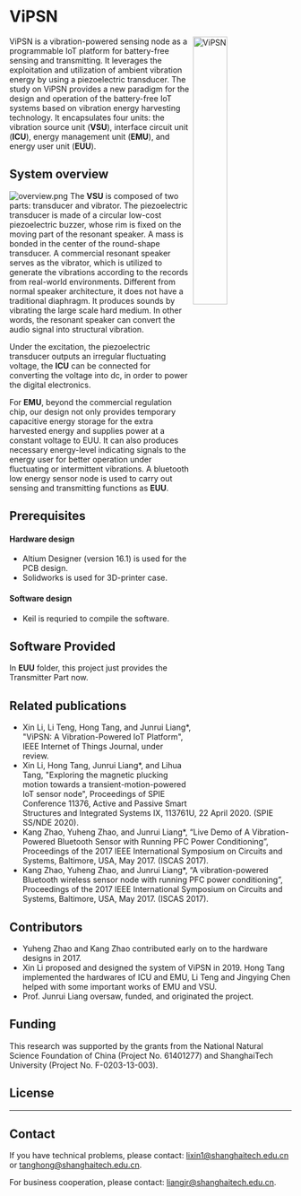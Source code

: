 # ViPSN
<img src="https://i.loli.net/2020/05/02/XJesUQ3pP9yd42R.png" alt="ViPSN"  align="right" width="35%">

ViPSN is a vibration-powered sensing node as a programmable IoT platform for battery-free sensing and transmitting. It leverages the exploitation and utilization of ambient vibration energy by using a piezoelectric transducer. The study on ViPSN provides a new paradigm for the design and operation of the battery-free IoT systems based on vibration energy harvesting technology. It encapsulates four units: the vibration source unit (**VSU**), interface circuit unit (**ICU**), energy management unit (**EMU**), and energy user unit (**EUU**).


## System overview
![overview.png](https://i.loli.net/2020/04/30/s5OMEFiSyvnZmGj.png)
The **VSU** is composed of two parts: transducer and vibrator. The piezoelectric transducer is made of a circular low-cost piezoelectric buzzer, whose rim is fixed on the moving part of the resonant speaker. A mass is bonded in the center of the round-shape transducer. A commercial resonant speaker serves as the vibrator, which is utilized to generate the vibrations according to the records from real-world environments. Different from normal speaker architecture, it does not have a traditional diaphragm. It produces sounds by vibrating the large scale hard medium. In other words, the resonant speaker can convert the audio signal into structural vibration.

Under the excitation, the piezoelectric transducer outputs an irregular fluctuating voltage, the **ICU** can be connected for converting the voltage into dc, in order to power the digital electronics. 

For **EMU**, beyond the commercial regulation chip, our design not only provides temporary capacitive energy storage for the extra harvested energy and supplies power at a constant voltage to EUU. It can also produces necessary energy-level indicating signals to the energy user for better operation under fluctuating or intermittent vibrations. A bluetooth low energy sensor node is used to carry out sensing and transmitting functions as **EUU**.

## Prerequisites
#### Hardware design
- Altium Designer (version 16.1) is used for the PCB design.
- Solidworks is used for 3D-printer case.
#### Software design
- Keil is requried to compile the software. 

## Software Provided 

  In **EUU** folder, this project just provides the Transmitter Part now. 


## Related publications
- Xin Li, Li Teng, Hong Tang, and Junrui Liang*, "ViPSN: A Vibration-Powered IoT Platform", IEEE Internet of Things Journal, under review. <a name="divtop"></a>
- Xin Li, Hong Tang, Junrui Liang*, and Lihua Tang, "Exploring the magnetic plucking motion towards a transient-motion-powered IoT sensor node", Proceedings of SPIE Conference 11376, Active and Passive Smart Structures and Integrated Systems IX, 113761U, 22 April 2020. (SPIE SS/NDE 2020).
- Kang Zhao, Yuheng Zhao, and Junrui Liang*, “Live Demo of A Vibration-Powered Bluetooth Sensor with Running PFC Power Conditioning”, Proceedings of the 2017 IEEE International Symposium on Circuits and Systems, Baltimore, USA, May 2017. (ISCAS 2017).
- Kang Zhao, Yuheng Zhao, and Junrui Liang*, “A vibration-powered Bluetooth wireless sensor node with running PFC power conditioning”, Proceedings of the 2017 IEEE International Symposium on Circuits and Systems, Baltimore, USA, May 2017. (ISCAS 2017).

## Contributors
- Yuheng Zhao and Kang Zhao contributed early on to the hardware designs in 2017.
- Xin Li proposed and designed the system of ViPSN in 2019. Hong Tang implemented the hardwares of ICU and EMU, Li Teng and Jingying Chen helped with some important works of EMU and VSU.
- Prof. Junrui Liang oversaw, funded, and originated the project.

## Funding
This research was supported by the grants from the National Natural Science Foundation of China (Project No. 61401277) and ShanghaiTech University (Project No. F-0203-13-003).

## License



---
## Contact
If you have technical problems, please contact: lixin1@shanghaitech.edu.cn or tanghong@shanghaitech.edu.cn.

For business cooperation, please contact: liangjr@shanghaitech.edu.cn.
